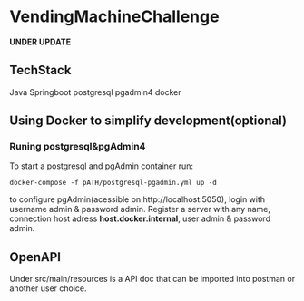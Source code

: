 # VendingMachineChallenge

**UNDER UPDATE**

## TechStack

Java
Springboot
postgresql
pgadmin4
docker

## Using Docker to simplify development(optional)

### Runing postgresql&pgAdmin4

To start a postgresql and pgAdmin container run:

```
docker-compose -f pATH/postgresql-pgadmin.yml up -d
```
to configure pgAdmin(acessible on http://localhost:5050), login with username admin & password admin. Register a server with any name, connection host adress **host.docker.internal**, user admin & password admin.

## OpenAPI

Under src/main/resources is a API doc that can be imported into postman or another user choice.